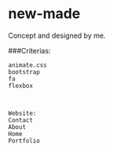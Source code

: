 # new-made
Concept and designed by me.


 ###Criterias:

    animate.css
    bootstrap
    fa
    flexbox



    Website:
    Contact
    About
    Home
    Portfolio
    